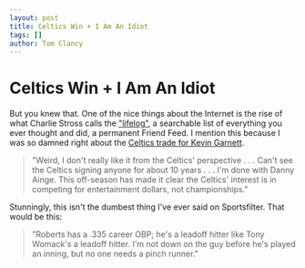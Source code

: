 ```yaml
---
layout: post
title: Celtics Win + I Am An Idiot
tags: []
author: Tom Clancy
---
```


# Celtics Win + I Am An Idiot

But you knew that. One of the nice things about the Internet is the rise of what Charlie Stross calls the <a href="http://www.antipope.org/charlie/blog-static/2007/05/shaping_the_future.html" target="_blank">"lifelog"</a>, a searchable list of everything you ever thought and did, a permanent Friend Feed. I mention this because I was so damned right about the <a href="http://www.sportsfilter.com/comments.cfm/8951" target="_blank">Celtics trade for Kevin Garnett</a>.
<blockquote>"Weird, I don't really like it from the Celtics' perspective . . . Can't see the Celtics signing anyone for about 10 years . . . I'm done with Danny Ainge. This off-season has made it clear the Celtics' interest is in competing for entertainment dollars, not championships."</blockquote>

Stunningly, this isn't the dumbest thing I've ever said on Sportsfilter. That would be this:
<blockquote>"Roberts has a .335 career OBP; he's a leadoff hitter like Tony Womack's a leadoff hitter. I'm not down on the guy before he's played an inning, but no one needs a pinch runner."</blockquote>

<object width="425" height="344"><param name="movie" value="http://www.youtube.com/v/jEvepm86rDM&hl=en"></param><embed src="http://www.youtube.com/v/jEvepm86rDM&hl=en" type="application/x-shockwave-flash" width="425" height="344"></embed></object>
